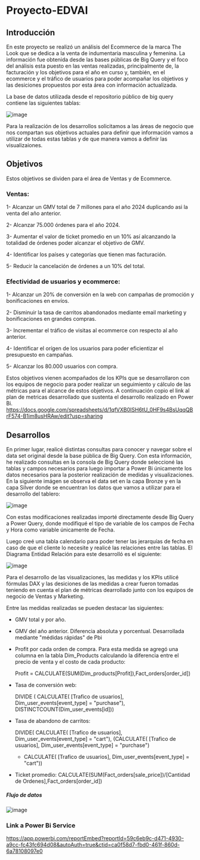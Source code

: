 # Proyecto-EDVAI

## Introducción

En este proyecto se realizó un análisis del Ecommerce de la marca The Look que se dedica a la venta de indumentaria masculina y femenina. La información fue obtenida desde las bases públicas de Big Query y el foco del análisis esta puesto en las ventas realizadas, principalmente de, la facturación y los objetivos para el año en curso y, también, en el ecommerce y el tráfico de usuarios para poder acompañar los objetivos y las desiciones propuestos por esta área con información actualizada.

La base de datos utilizada desde el repositorio público de big query contiene las siguientes tablas:



![image](https://github.com/ianziano/Proyecto-EDVAI/assets/169062674/475f5273-8ab9-43d9-8858-ea4cd00fa61b)


Para la realización de los desarrollos solicitamos a las áreas de negocio que nos compartan sus objetivos actuales para definir que información vamos a utilizar de todas estas tablas y de que manera vamos a definir las visualizaiones. 

## Objetivos

Estos objetivos se dividen para el área de Ventas y de Ecommerce.

### Ventas:

1- Alcanzar un GMV total de 7 millones para el año 2024 duplicando asi la venta del año anterior.

2- Alcanzar 75.000 órdenes para el año 2024. 

3- Aumentar el valor de ticket promedio en un 10% así alcanzando la totalidad de órdenes poder alcanzar el objetivo de GMV.

4- Identificar los países y categorías que tienen mas facturación.

5- Reducir la cancelación de órdenes a un 10% del total.


### Efectividad de usuarios y ecommerce:

1- Alcanzar un 20% de conversión en la web con campañas de promoción y bonificaciones en envíos.

2- Disminuir la tasa de carritos abandonados mediante email marketing y bonificaciones en grandes compras.

3- Incrementar el tráfico de visitas al ecommerce con respecto al año anterior.

4- Identificar el orígen de los usuarios para poder eficientizar el presupuesto en campañas. 

5- Alcanzar los 80.000 usuarios con compra.

Estos objetivos vienen acompañados de los KPIs que se desarrollaron con los equipos de negocio para poder realizar un seguimiento y cálculo de las métricas para el alcance de estos objetivos. A continuación copio el link al plan de metricas desarrollado que sustenta el desarrollo realizado en Power Bi. https://docs.google.com/spreadsheets/d/1qfVXB0ISH6tU_0HF9s4BsUqqQBrF574-B1im8usHRAw/edit?usp=sharing

## Desarrollos

En primer lugar, realicé distintas consultas para conocer y navegar sobre el data set original desde la base pública de Big Query. Con esta información, he realizado consultas en la consola de Big Query donde seleccioné las tablas y campos necesarios para luego importar a Power Bi únicamente los datos necesarios para la posterior realización de medidas y visualizaciones. En la siguiente imágen se observa el data set en la capa Bronze y en la capa Silver donde se encuentran los datos que vamos a utilizar para el desarrollo del tablero:

![image](https://github.com/ianziano/trabajo_final_edvai/assets/169062674/11a49eee-e991-4b98-bb09-fdf76b378fa9)

Con estas modificaciones realizadas importé directamente desde Big Query a Power Query, donde modifiqué el tipo de variable de los campos de Fecha y Hora como variable únicamente de Fecha.

Luego creé una tabla calendario para poder tener las jerarquías de fecha en caso de que el cliente lo necesite y realicé las relaciones entre las tablas. El Diagrama Entidad Relación para este desarrolló es el siguiente:

![image](https://github.com/ianziano/trabajo_final_edvai/assets/169062674/a36eb81a-693a-41cf-bea1-2a006a84b35a)


Para el desarrollo de las visualizaciones, las medidas y los KPIs utilicé fórmulas DAX y las desiciones de las medidas a crear fueron tomadas teniendo en cuenta el plan de métricas dearrollado junto con los equipos de negocio de Ventas y Marketing.

Entre las medidas realizadas se pueden destacar las siguientes:

- GMV total y por año.
- GMV del año anterior. Diferencia absoluta y porcentual. Desarrollada mediante "médidas rápidas" de Pbi
- Profit por cada orden de compra. Para esta medida se agregó una columna en la tabla Dim_Products calculando la diferencia entre el precio de venta y el costo de cada producto:

  Profit = CALCULATE(SUM(Dim_products[Profit]),Fact_orders[order_id])

- Tasa de conversión web:
  
  DIVIDE (
  CALCULATE(
    [Trafico de usuarios],
    Dim_user_events[event_type] = "purchase"),
  DISTINCTCOUNT(Dim_user_events[id]))
  
- Tasa de abandono de carritos:
  
  DIVIDE(
  CALCULATE(
    [Trafico de usuarios],
    Dim_user_events[event_type] = "cart"),
  (CALCULATE(
    [Trafico de usuarios],
    Dim_user_events[event_type] = "purchase")
  + CALCULATE(
    [Trafico de usuarios],
    Dim_user_events[event_type] = "cart"))

- Ticket promedio: CALCULATE(SUM(Fact_orders[sale_price])/[Cantidad de Ordenes],Fact_orders[order_id]) 


##### Flujo de datos

![image](https://github.com/ianziano/Proyecto-EDVAI/assets/169062674/42463367-7a73-4e38-815f-b60eca8b2a82)








### Link a Power Bi Service

https://app.powerbi.com/reportEmbed?reportId=59c6eb9c-d471-4930-a9cc-fc43fc694d08&autoAuth=true&ctid=ca0f58d7-fbd0-461f-860d-6a78108097e0






